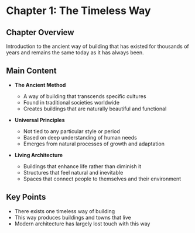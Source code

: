 # Chapter 1: The Timeless Way

## Chapter Overview
Introduction to the ancient way of building that has existed for thousands of years and remains the same today as it has always been.

## Main Content
- **The Ancient Method**
  - A way of building that transcends specific cultures
  - Found in traditional societies worldwide
  - Creates buildings that are naturally beautiful and functional

- **Universal Principles**
  - Not tied to any particular style or period
  - Based on deep understanding of human needs
  - Emerges from natural processes of growth and adaptation

- **Living Architecture**
  - Buildings that enhance life rather than diminish it
  - Structures that feel natural and inevitable
  - Spaces that connect people to themselves and their environment

## Key Points
- There exists one timeless way of building
- This way produces buildings and towns that live
- Modern architecture has largely lost touch with this way